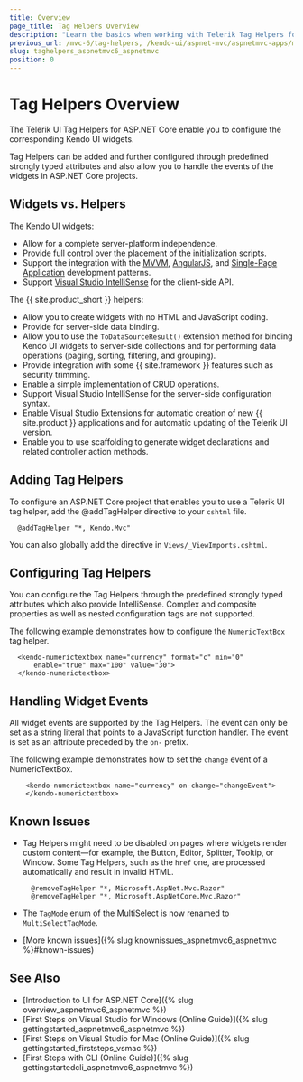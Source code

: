 ```yaml
---
title: Overview
page_title: Tag Helpers Overview
description: "Learn the basics when working with Telerik Tag Helpers for ASP.NET Core (aka MVC 6 or ASP.NET Core MVC)."
previous_url: /mvc-6/tag-helpers, /kendo-ui/aspnet-mvc/aspnetmvc-apps/mvc-6/tag-helpers, aspnet-core/helpers/tag-helpers/tag-helpers
slug: taghelpers_aspnetmvc6_aspnetmvc
position: 0
---
```


# Tag Helpers Overview

The Telerik UI Tag Helpers for ASP.NET Core enable you to configure the corresponding Kendo UI widgets.

Tag Helpers can be added and further configured through predefined strongly typed attributes and also allow you to handle the events of the widgets in ASP.NET Core projects.

## Widgets vs. Helpers

The Kendo UI widgets:

* Allow for a complete server-platform independence.
* Provide full control over the placement of the initialization scripts.
* Support the integration with the [MVVM](https://docs.telerik.com/kendo-ui/framework/mvvm/overview), [AngularJS](https://docs.telerik.com/kendo-ui/framework/AngularJS/introduction), and [Single-Page Application](https://docs.telerik.com/kendo-ui/framework/spa/overview) development patterns.
* Support [Visual Studio IntelliSense](https://docs.telerik.com/kendo-ui/third-party/vs-intellisense) for the client-side API.

The {{ site.product_short }} helpers:

* Allow you to create widgets with no HTML and JavaScript coding.
* Provide for server-side data binding.
* Allow you to use the `ToDataSourceResult()` extension method for binding Kendo UI widgets to server-side collections and for performing data operations (paging, sorting, filtering, and grouping).
* Provide integration with some {{ site.framework }} features such as security trimming.
* Enable a simple implementation of CRUD operations.
* Support Visual Studio IntelliSense for the server-side configuration syntax.
* Enable Visual Studio Extensions for automatic creation of new {{ site.product }} applications and for automatic updating of the Telerik UI version.
* Enable you to use scaffolding to generate widget declarations and related controller action methods.

## Adding Tag Helpers

To configure an ASP.NET Core project that enables you to use a Telerik UI tag helper, add the @addTagHelper directive to your `cshtml` file.

      @addTagHelper "*, Kendo.Mvc"

<!--*-->
You can also globally add the directive in `Views/_ViewImports.cshtml`.

## Configuring Tag Helpers

You can configure the Tag Helpers through the predefined strongly typed attributes which also provide IntelliSense. Complex and composite properties as well as nested configuration tags are not supported.

The following example demonstrates how to configure the `NumericTextBox` tag helper.

      <kendo-numerictextbox name="currency" format="c" min="0"
          enable="true" max="100" value="30">
      </kendo-numerictextbox>

## Handling Widget Events

All widget events are supported by the Tag Helpers. The event can only be set as a string literal that points to a JavaScript function handler. The event is set as an attribute preceded by the `on-` prefix.

The following example demonstrates how to set the `change` event of a NumericTextBox.

        <kendo-numerictextbox name="currency" on-change="changeEvent">
        </kendo-numerictextbox>

## Known Issues

* Tag Helpers might need to be disabled on pages where widgets render custom content&mdash;for example, the Button, Editor, Splitter, Tooltip, or Window. Some Tag Helpers, such as the `href` one, are processed automatically and result in invalid HTML.

        @removeTagHelper "*, Microsoft.AspNet.Mvc.Razor"
        @removeTagHelper "*, Microsoft.AspNetCore.Mvc.Razor"

* The `TagMode` enum of the MultiSelect is now renamed to `MultiSelectTagMode`.
* [More known issues]({% slug knownissues_aspnetmvc6_aspnetmvc %}#known-issues)

## See Also

* [Introduction to UI for ASP.NET Core]({% slug overview_aspnetmvc6_aspnetmvc %})
* [First Steps on Visual Studio for Windows (Online Guide)]({% slug gettingstarted_aspnetmvc6_aspnetmvc %})
* [First Steps on Visual Studio for Mac (Online Guide)]({% slug gettingstarted_firststeps_vsmac %})
* [First Steps with CLI (Online Guide)]({% slug gettingstartedcli_aspnetmvc6_aspnetmvc %})

